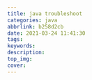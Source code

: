 ```yaml
---
title: java troubleshoot
categories: java
abbrlink: b258d2cb
date: 2021-03-24 11:41:30
tags:
keywords:
description:
top_img:
cover:
---
```

